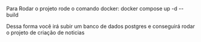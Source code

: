 Para Rodar o projeto rode o comando docker: docker compose up -d --build

Dessa forma você irá subir um banco de dados postgres e conseguirá rodar o projeto de criação de noticias
